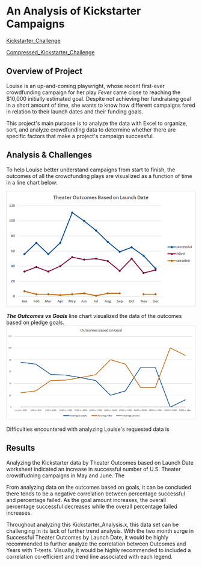 # **An Analysis of Kickstarter Campaigns**

[Kickstarter_Challenge](https://github.com/vzhang90/Kickstarter_Analysis/blob/main/Kickstarter_Challenge.xlsx)

[Compressed_Kickstarter_Challenge](https://github.com/vzhang90/Kickstarter_Analysis/blob/main/Kickstarter_Challenge.zip)

## Overview of Project

Louise is an up-and-coming playwright, whose recent first-ever crowdfunding campaign for her play *Fever* came close to reaching the $10,000 initially estimated goal. Despite not achieving her fundraising goal in a short amount of time, she wants to know how different campaigns fared in relation to their launch dates and their funding goals. 

This project's main purpose is to analyze the data with Excel to organize, sort, and analyze crowdfunding data to determine whether there are specific factors that make a project's campaign successful.

## Analysis & Challenges
To help Louise better understand campaigns from start to finish, the outcomes of all the crowdfunding plays are visualized as a function of time in a line chart below:

![Theater_Outcomes_vs_Launch](https://github.com/vzhang90/Kickstarter_Analysis/blob/main/Theater_Outcomes_vs_Launch.png)


***The Outcomes vs Goals*** line chart visualized the data of the outcomes based on pledge goals.
![Outcomes_vs_Goals](https://github.com/vzhang90/Kickstarter_Analysis/blob/main/Outcomes_vs_Goals.png)


Difficulties encountered with analyzing Louise's requested data is 

## Results

Analyzing the Kickstarter data by Theater Outcomes based on Launch Date worksheet indicated an increase in successful number of U.S. Theater crowdfudning campaigns in May and June. The 

From analyzing data on the outcomes based on goals, it can be concluded there tends to be a negative correlation between percentage successful and percentage failed. As the goal amount increases, the overall percentage successful decreases while the overall percentage failed increases.

Throughout analyzing this Kickstarter_Analysis.x, this data set can be challenging in its lack of further trend analysis. With the two month surge in Successful Theater Outcomes by Launch Date, it would be highly recommended to further analyze the correlation between Outcomes and Years with T-tests. Visually, it would be highly recommended to included a correlation co-efficient and trend line associated with each legend.
